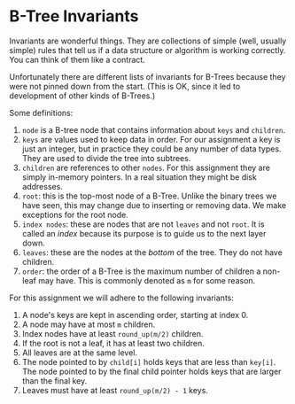B-Tree Invariants
===========

Invariants are wonderful things. They are collections of simple (well,
usually simple) rules that tell us if a data structure or algorithm is
working correctly. You can think of them like a contract.

Unfortunately there are different lists of invariants for B-Trees
because they were not pinned down from the start. (This is OK, since
it led to development of other kinds of B-Trees.)

Some definitions:

1. `node` is a B-tree node that contains information about `keys` and
`children`.
2. `keys` are values used to keep data in order. For our assignment a
key is just an integer, but in practice they could be any number of
data types. They are used to divide the tree into subtrees.
3. `children` are references to other `nodes`. For this assignment
they are simply in-memory pointers. In a real situation they might be
disk addresses.
4. `root`: this is the top-most node of a B-Tree. Unlike the binary
trees we have seen, this may change due to inserting or removing
data. We make exceptions for the root node.
5. `index nodes`: these are nodes that are not `leaves` and not
`root`. It is called an _index_ because its purpose is to guide us to
the next layer down.
6. `leaves`: these are the nodes at the _bottom_ of the tree. They do
not have children.
7. `order`: the order of a B-Tree is the maximum number of children a
non-leaf may have. This is commonly denoted as `m` for some reason.

For this assignment we will adhere to the following invariants:

1. A node's keys are kept in ascending order, starting at index 0.
2. A node may have at most `m` children.
3. Index nodes have at least `round_up(m/2)` children.
4. If the root is not a leaf, it has at least two children.
5. All leaves are at the same level.
6. The node pointed to by `child[i]` holds keys that are less than
   `key[i]`. The node pointed to by the final child pointer holds keys
   that are larger than the final key.
7. Leaves must have at least `round_up(m/2) - 1` keys.

